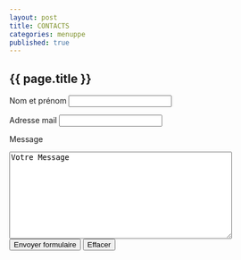 ```yaml
---
layout: post
title: CONTACTS
categories: menuppe
published: true
---
```


## {{ page.title }}

<form id="ajax_form" action="/php/send.php" method="post" markdown="1">
<label for="nom" markdown="1">Nom et prénom </label> 
<input id="nom" type="text" name="nom" markdown="1" maxlength="40" />
<br/>

<label for="email" markdown="1">Adresse mail </label> 
<input id="email" type="text" name="email" markdown="1" maxlength="40" /> 
<br/>

<label for="message" markdown="1">Message </label> 
<textarea id="message" name="message" rows="10" cols="47">Votre Message</textarea>
<br/>

<input type="submit" markdown="1" value="Envoyer formulaire" />
<input type="reset" markdown="1" value="Effacer" />
<br/>
</form>

